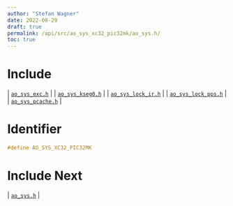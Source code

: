 ```yaml
---
author: "Stefan Wagner"
date: 2022-08-29
draft: true
permalink: /api/src/ao_sys_xc32_pic32mk/ao_sys.h/
toc: true
---
```


# Include

| [`ao_sys_exc.h`](ao_sys_exc.h.md) |
| [`ao_sys_kseg0.h`](ao_sys_kseg0.h.md) |
| [`ao_sys_lock_ir.h`](ao_sys_lock_ir.h.md) |
| [`ao_sys_lock_pps.h`](ao_sys_lock_pps.h.md) |
| [`ao_sys_pcache.h`](ao_sys_pcache.h.md) |

# Identifier

```c
#define AO_SYS_XC32_PIC32MK
```

# Include Next

| [`ao_sys.h`](../ao_sys_xc32_pic32/ao_sys.h.md) |
